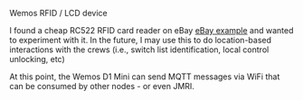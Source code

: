 Wemos RFID / LCD device

I found a cheap RC522 RFID card reader on eBay [eBay example](https://www.ebay.com/i/112341068592)
and wanted to experiment with it.  In the future, I may
use this to do location-based interactions with the crews (i.e.,
switch list identification, local control unlocking, etc)

At this point, the Wemos D1 Mini can send MQTT messages via WiFi that can be
consumed by other nodes - or even JMRI.


